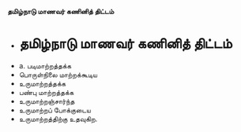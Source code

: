 **தமிழ்நாடு மாணவர் கணினித் திட்டம்**
- # தமிழ்நாடு மாணவர் கணினித் திட்டம்
- a. படிமாற்றத்தக்க
- பொருள்நிலை மாற்றக்கூடிய
- உருமாற்றத்தக்க
- பண்பு மாற்றத்தக்க
- உருமாற்றஞ்சார்ந்த
- உருமாற்றப் போக்குடைய
- உருமாற்றத்திற்கு உதவுகிற.


